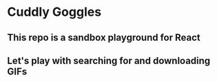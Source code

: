 # Cuddly Goggles

## This repo is a sandbox playground for React 

## Let's play with searching for and downloading GIFs